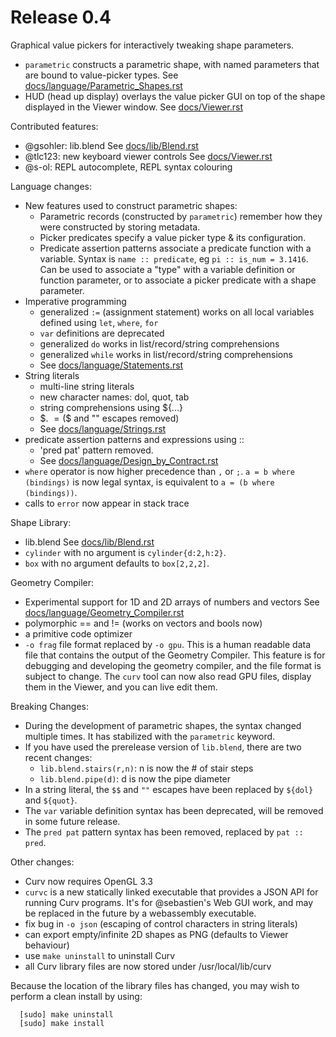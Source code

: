 Release 0.4
===========

Graphical value pickers for interactively tweaking shape parameters.
* `parametric` constructs a parametric shape, with named parameters
  that are bound to value-picker types.
  See [docs/language/Parametric_Shapes.rst](https://github.com/curv3d/curv/blob/master/docs/language/Parametric_Shapes.rst)
* HUD (head up display) overlays the value picker GUI on top of the
  shape displayed in the Viewer window.
  See [docs/Viewer.rst](https://github.com/curv3d/curv/blob/master/docs/Viewer.rst)

Contributed features:
* @gsohler: lib.blend
  See [docs/lib/Blend.rst](https://github.com/curv3d/curv/blob/master/docs/lib/Blend.rst)
* @tlc123: new keyboard viewer controls
  See [docs/Viewer.rst](https://github.com/curv3d/curv/blob/master/docs/Viewer.rst)
* @s-ol: REPL autocomplete, REPL syntax colouring

Language changes:
* New features used to construct parametric shapes:
  * Parametric records (constructed by `parametric`) remember how they were
    constructed by storing metadata.
  * Picker predicates specify a value picker type & its configuration.
  * Predicate assertion patterns associate a predicate function with a variable.
    Syntax is `name :: predicate`, eg `pi :: is_num = 3.1416`.
    Can be used to associate a "type" with a variable definition or function
    parameter, or to associate a picker predicate with a shape parameter.
* Imperative programming
  * generalized `:=` (assignment statement) works on all local variables
    defined using `let`, `where`, `for`
  * `var` definitions are deprecated
  * generalized `do` works in list/record/string comprehensions
  * generalized `while` works in list/record/string comprehensions
  * See [docs/language/Statements.rst](https://github.com/curv3d/curv/blob/master/docs/language/Statements.rst)
* String literals
  * multi-line string literals
  * new character names: dol, quot, tab
  * string comprehensions using ${...}
  * $. $= ($$ and "" escapes removed)
  * See [docs/language/Strings.rst](https://github.com/curv3d/curv/blob/master/docs/language/Strings.rst)
* predicate assertion patterns and expressions using ::
  * 'pred pat' pattern removed.
  * See [docs/language/Design_by_Contract.rst](https://github.com/curv3d/curv/blob/master/docs/language/Design_by_Contract.rst)
* `where` operator is now higher precedence than `,` or `;`.
  `a = b where (bindings)` is now legal syntax, is equivalent to
  `a = (b where (bindings))`.
* calls to `error` now appear in stack trace

Shape Library:
* lib.blend
  See [docs/lib/Blend.rst](https://github.com/curv3d/curv/blob/master/docs/lib/Blend.rst)
* `cylinder` with no argument is `cylinder{d:2,h:2}`.
* `box` with no argument defaults to `box[2,2,2]`.

Geometry Compiler:
* Experimental support for 1D and 2D arrays of numbers and vectors
  See [docs/language/Geometry_Compiler.rst](https://github.com/curv3d/curv/blob/master/docs/language/Geometry_Compiler.rst)
* polymorphic == and != (works on vectors and bools now)
* a primitive code optimizer
* `-o frag` file format replaced by `-o gpu`.
  This is a human readable data file that contains the output of the
  Geometry Compiler. This feature is for debugging and developing the
  geometry compiler, and the file format is subject to change.
  The `curv` tool can now also read GPU files, display them in the Viewer,
  and you can live edit them.

Breaking Changes:
* During the development of parametric shapes, the syntax changed multiple times.
  It has stabilized with the `parametric` keyword.
* If you have used the prerelease version of `lib.blend`, there are two recent changes:
  * `lib.blend.stairs(r,n)`: n is now the # of stair steps
  * `lib.blend.pipe(d)`: d is now the pipe diameter
* In a string literal, the `$$` and `""` escapes have been replaced by `${dol}` and `${quot}`.
* The `var` variable definition syntax has been deprecated, will be removed in some future release.
* The `pred pat` pattern syntax has been removed, replaced by `pat :: pred`.

Other changes:
* Curv now requires OpenGL 3.3
* `curvc` is a new statically linked executable that provides a JSON API for
  running Curv programs. It's for @sebastien's Web GUI work, and may be
  replaced in the future by a webassembly executable.
* fix bug in `-o json` (escaping of control characters in string literals)
* can export empty/infinite 2D shapes as PNG (defaults to Viewer behaviour)
* use `make uninstall` to uninstall Curv
* all Curv library files are now stored under /usr/local/lib/curv

Because the location of the library files has changed, you may wish to
perform a clean install by using:
```
  [sudo] make uninstall
  [sudo] make install
```
